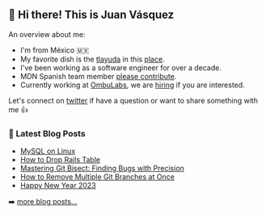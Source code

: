 ## 👋 Hi there! This is Juan Vásquez

An overview about me:

- I'm from México 🇲🇽
- My favorite dish is the [tlayuda](https://www.youtube.com/watch?v=6k01Mcve-zU) in this [place](https://goo.gl/maps/Utmr8mBvzPWAKH4R8).
- I've been working as a software engineer for over a decade.
- MDN Spanish team member [please contribute](https://github.com/mdn/translated-content/tree/main/docs/es).
- Currently working at [OmbuLabs](https://www.ombulabs.com/), we are [hiring](https://www.ombulabs.com/jobs) if you are interested.

Let's connect on [twitter](https://twitter.com/juanvqz_) if have a question or want to share something with me 👍 

### 📕 Latest Blog Posts

<!-- BLOG-POST-LIST:START -->
- [MySQL on Linux](https://juanvasquez.dev/blog/mysql-on-linux/)
- [How to Drop Rails Table](https://juanvasquez.dev/blog/how-to-drop-rails-table/)
- [Mastering Git Bisect: Finding Bugs with Precision](https://juanvasquez.dev/blog/mastering-git-bisect-finding-bugs-with-precision/)
- [How to Remove Multiple Git Branches at Once](https://juanvasquez.dev/blog/how-to-remove-multiple-git-branches-at-once/)
- [Happy New Year 2023](https://juanvasquez.dev/blog/happy-new-year-2023/)
<!-- BLOG-POST-LIST:END -->

➡️ [more blog posts...](https://juanvasquez.dev)
